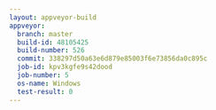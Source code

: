 ```yaml
---
layout: appveyor-build
appveyor:
  branch: master
  build-id: 48105425
  build-number: 526
  commit: 338297d50a63e6d879e85003f6e73856da0c895c
  job-id: kpv3kgfe9s42dood
  job-number: 5
  os-name: Windows
  test-result: 0
---
```

